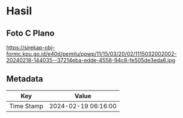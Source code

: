 # Hasil

## Foto C Plano

https://sirekap-obj-formc.kpu.go.id/e40d/pemilu/ppwp/11/15/03/20/02/1115032002002-20240218-144035--37214eba-edde-4558-94c8-fe505de3eda6.jpg


## Metadata

| Key        | Value               |
| ---------- | ------------------- |
| Time Stamp | 2024-02-19 06:16:00 |



